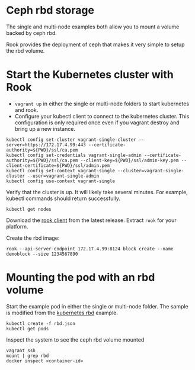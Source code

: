 # Ceph rbd storage

The single and multi-node examples both allow you to mount a volume backed by ceph rbd. 

Rook provides the deployment of ceph that makes it very simple to setup the rbd volume.

# Start the Kubernetes cluster with Rook

- `vagrant up` in either the single or multi-node folders to start kubernetes and rook.
- Configure your kubectl client to connect to the kubernetes cluster. This configuration is only required once even if you vagrant destroy and bring up a new instance.

```
kubectl config set-cluster vagrant-single-cluster --server=https://172.17.4.99:443 --certificate-authority=${PWD}/ssl/ca.pem
kubectl config set-credentials vagrant-single-admin --certificate-authority=${PWD}/ssl/ca.pem --client-key=${PWD}/ssl/admin-key.pem --client-certificate=${PWD}/ssl/admin.pem
kubectl config set-context vagrant-single --cluster=vagrant-single-cluster --user=vagrant-single-admin
kubectl config use-context vagrant-single
```

Verify that the cluster is up. It will likely take several minutes. For example, kubectl commands should return successfully.

```
kubectl get nodes
```

Download the [rook client](https://github.com/rook/rook/releases/) from the latest release. Extract `rook` for your platform.

Create the rbd image:

```
rook --api-server-endpoint 172.17.4.99:8124 block create --name demoblock --size 1234567890
```

# Mounting the pod with an rbd volume

Start the example pod in either the single or multi-node folder. The sample is modified from the [kubernetes rbd](https://github.com/kubernetes/kubernetes/tree/master/examples/volumes/rbd) example.

```
kubectl create -f rbd.json
kubectl get pods
```

Inspect the system to see the ceph rbd volume mounted

```
vagrant ssh
mount | grep rbd
docker inspect <container-id>
```
